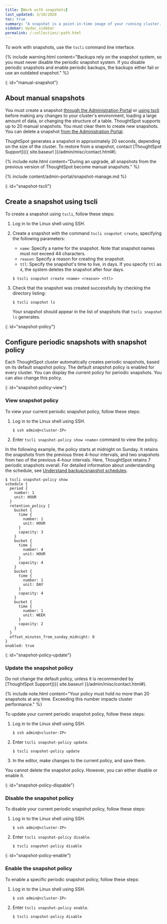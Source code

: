```yaml
---
title: [Work with snapshots]
last_updated: 3/10/2020
toc: true
summary: "A snapshot is a point-in-time image of your running cluster. You can use a snapshot to restore the cluster to a specific point in time. In this section, we describe how to work with the default snapshot configuration that is enabled on every cluster, and how to make manual snapshots."
sidebar: mydoc_sidebar
permalink: /:collection/:path.html
---
```

To work with snapshots, use the `tscli` command line interface.

{% include warning.html content="Backups rely on the snapshot system, so you must never disable the periodic snapshot system. If you disable periodic snapshots and enable periodic backups, the backups either fail or use an outdated snapshot." %}

{: id="manual-snapshot"}
## About manual snapshots

You must create a snapshot [through the Administration Portal](#admin-portal-create) or [using tscli](#snapshot-tscli) before making any changes to your cluster's environment, loading a large amount of data, or changing the structure of a table. ThoughtSpot supports up to 20 manual snapshots. You must clear them to create new snapshots. You can delete a snapshot [from the Administration Portal](#admin-portal-delete).

ThughtSpot generates a snapshot in approximately 20 seconds, depending on the size of the cluster. To restore from a snapshot, contact [ThoughtSpot Support]({{ site.baseurl }}/admin/misc/contact.html#).

{% include note.html content="During an upgrade, all snapshots from the previous version of ThoughtSpot become manual snapshots." %}

{% include content/admin-portal/snapshot-manage.md %}

{: id="snapshot-tscli"}
## Create a snapshot using tscli

To create a snapshot using `tscli`, follow these steps:

1. Log in to the Linux shell using SSH.

2. Create a snapshot with the command `tscli snapshot create`, specifying the following parameters:

    * `name`: Specify a name for the snapshot. Note that snapshot names must not exceed 44 characters.
    * `reason`: Specify a reason for creating the snapshot.
    * `ttl`: Specify the snapshot's time to live, in days. If you specify `ttl` as `4`, the system deletes the snapshot after four days.

    ```
    $ tscli snapshot create <name> <reason> <ttl>
    ```

3. Check that the snapshot was created successfully by checking the directory listing:

    ```
    $ tscli snapshot ls
    ```
    Your snapshot should appear in the list of snapshots that `tscli snapshot ls` generates.

{: id="snapshot-policy"}
## Configure periodic snapshots with snapshot policy

Each ThoughtSpot cluster automatically creates periodic snapshots, based on its default snapshot policy.
The default snapshot policy is enabled for every cluster. You can display the current policy for periodic snapshots.
You can also change this policy.

{: id="snapshot-policy-view"}
### View snapshot policy

To view your current periodic snapshot policy, follow these steps:

1. Log in to the Linux shell using SSH.

    ```
    $ ssh admin@<cluster-IP>
    ```

2. Enter `tscli snapshot-policy show <name>` command to view the policy.

In the following example, the policy starts at midnight on Sunday. It retains the snapshots from the previous three 4-hour intervals, and two snapshots from two of the previous 4-hour
intervals. Here, ThoughtSpot retains 7 periodic snapshots overall. For
detailed information about understanding the schedule, see [Understand
backup/snapshot schedules](how-to-create-a-schedule.html).  

```
$ tscli snapshot-policy show
schedule {
  period {
    number: 1
    unit: HOUR
  }
  retention_policy {
    bucket {
      time {
        number: 1
        unit: HOUR
      }
      capacity: 3
    }
    bucket {
      time {
        number: 4
        unit: HOUR
      }
      capacity: 4
    }
    bucket {
      time {
        number: 1
        unit: DAY
      }
      capacity: 4
    }
    bucket {
      time {
        number: 1
        unit: WEEK
      }
      capacity: 2
    }
  }
  offset_minutes_from_sunday_midnight: 0
}
enabled: true

```

{: id="snapshot-policy-update"}
### Update the snapshot policy

Do not change the default policy, unless it is recommended by [ThoughtSpot Support]({{ site.baseurl }}/admin/misc/contact.html#).

{% include note.html content="Your policy must hold no more than 20 snapshots at any time. Exceeding this number impacts cluster performance." %}

To update your current periodic snapshot policy, follow these steps:
1. Log in to the Linux shell using SSH.
    ```
    $ ssh admin@<cluster-IP>
    ```
2. Enter `tscli snapshot-policy update`.
    ```
    $ tscli snapshot-policy update
    ```
3. In the editor, make changes to the current policy, and save them.

You cannot delete the snapshot policy. However, you can either disable or enable it.

{: id="snapshot-policy-dispable"}
### Disable the snapshot policy

To disable your current periodic snapshot policy, follow these steps:

1. Log in to the Linux shell using SSH.
    ```
    $ ssh admin@<cluster-IP>
    ```
2. Enter `tscli snapshot-policy disable`.
    ```
    $ tscli snapshot-policy disable
    ```

{: id="snapshot-policy-enable"}
### Enable the snapshot policy

To enable a specific periodic snapshot policy, follow these steps:  

1. Log in to the Linux shell using SSH.
    ```
    $ ssh admin@<cluster-IP>
    ```
2. Enter `tscli snapshot-policy enable`.
    ```
    $ tscli snapshot-policy disable
    ```
